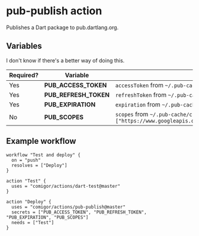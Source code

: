 # pub-publish action

Publishes a Dart package to pub.dartlang.org.

## Variables

I don't know if there's a better way of doing this.

| Required? | Variable                 | Description                                         |
|-----------|--------------------------|-----------------------------------------------------|
| Yes       | **PUB_ACCESS_TOKEN**     | `accessToken` from `~/.pub-cache/credentials.json`  |
| Yes       | **PUB_REFRESH_TOKEN**    | `refreshToken` from `~/.pub-cache/credentials.json` |
| Yes       | **PUB_EXPIRATION**       | `expiration` from `~/.pub-cache/credentials.json`   |
| No        | **PUB_SCOPES**           | `scopes` from `~/.pub-cache/credentials.json`. Defaults to `["https://www.googleapis.com/auth/plus.me","https://www.googleapis.com/auth/userinfo.email"]` |

## Example workflow

```hcl
workflow "Test and deploy" {
  on = "push"
  resolves = ["Deploy"]
}

action "Test" {
  uses = "comigor/actions/dart-test@master"
}

action "Deploy" {
  uses = "comigor/actions/pub-publish@master"
  secrets = ["PUB_ACCESS_TOKEN", "PUB_REFRESH_TOKEN", "PUB_EXPIRATION", "PUB_SCOPES"]
  needs = ["Test"]
}
```
